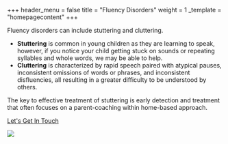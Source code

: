 +++
header_menu = false
title = "Fluency Disorders"
weight = 1
_template = "homepagecontent"
+++

Fluency disorders can include stuttering and cluttering.

* **Stuttering** is common in young children as they are learning to speak, however, if you notice your child getting stuck on sounds or repeating syllables and whole words, we may be able to help.
* **Cluttering** is characterized by rapid speech paired with atypical pauses, inconsistent omissions of words or phrases, and inconsistent disfluencies, all resulting in a greater difficulty to be understood by others.

The key to effective treatment of stuttering is early detection and treatment that often focuses on a parent-coaching within home-based approach.

[Let's Get In Touch](/#let-s-get-in-touch)

![](/uploads/pexels-julia-m-cameron-4145032.jpg)
